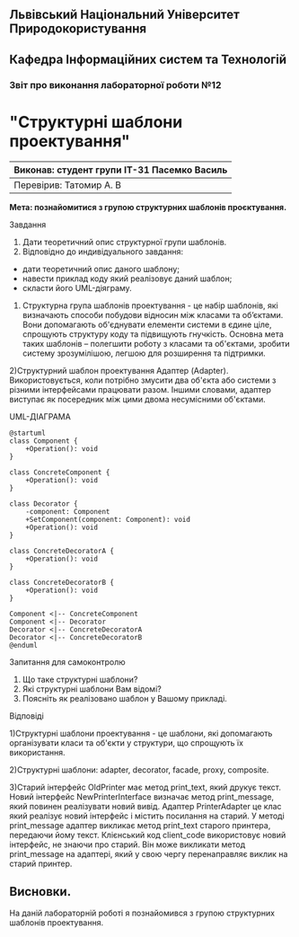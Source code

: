 ## Львівський Національний Університет Природокористування
## Кафедра Інформаційних систем та Технологій



### Звіт про виконання лабораторної роботи №12
# "Структурні шаблони проектування"



| Виконав: студент групи ІТ-31 Пасемко Василь   |
|----------------------------------------------|
| Перевірив: Татомир А. В     |




**Мета: познайомитися з групою структурних шаблонів проєктування.**


Завдання

1. Дати теоретичний опис структурної групи шаблонів.
2. Відповідно до индивідуального завдання:
- дати теоретичний опис даного шаблону;
- навести приклад коду який реалізовує даний шаблон;
- скласти його UML-діяграму.

1) Структурна група шаблонів проектування - це набір 
шаблонів, які визначають способи побудови відносин 
між класами та об’єктами. Вони допомагають об'єднувати 
елементи системи в єдине ціле, спрощують структуру коду 
та підвищують гнучкість. Основна мета таких шаблонів – 
полегшити роботу з класами та об'єктами, зробити систему 
зрозумілішою, легшою для розширення та підтримки.

2)Структурний шаблон проектування Адаптер (Adapter).
Використовується, коли потрібно змусити два об'єкта або 
системи з різними інтерфейсами працювати разом. Іншими 
словами, адаптер виступає як посередник між цими двома 
несумісними об'єктами.

UML-ДІАГРАМА

```mermaid
@startuml
class Component {
    +Operation(): void
}

class ConcreteComponent {
    +Operation(): void
}

class Decorator {
    -component: Component
    +SetComponent(component: Component): void
    +Operation(): void
}

class ConcreteDecoratorA {
    +Operation(): void
}

class ConcreteDecoratorB {
    +Operation(): void
}

Component <|-- ConcreteComponent
Component <|-- Decorator
Decorator <|-- ConcreteDecoratorA
Decorator <|-- ConcreteDecoratorB
@enduml

```

Запитання для самоконтролю
1. Що таке структурні шаблони?
2. Які структурні шаблони Вам відомі?
3. Поясніть як реалізовано шаблон у Вашому прикладі.

Відповіді

1)Структурні шаблони проектування - це шаблони, які 
допомагають організувати класи та об'єкти у структури,
що спрощують їх використання. 

2)Структурні шаблони: adapter, decorator, facade, 
proxy, composite.

3)Старий інтерфейс OldPrinter має метод print_text,
який друкує текст.
Новий інтерфейс NewPrinterInterface визначає метод
print_message, який повинен реалізувати новий вивід.
Адаптер PrinterAdapter це клас який реалізує новий
інтерфейс і містить посилання на старий. У методі 
print_message адаптер викликає метод print_text 
старого принтера, передаючи йому текст.
Клієнський код client_code використовує новий 
інтерфейс, не знаючи про старий. Він може викликати
метод print_message на адаптері, який у свою чергу
перенаправляє виклик на старий принтер.
## Висновки. 

На даній лабораторній роботі я познайомився з групою структурних шаблонів проектування. 
